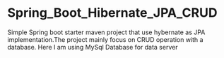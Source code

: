 # Spring_Boot_Hibernate_JPA_CRUD
 Simple Spring boot starter maven project that use hybernate as JPA implementation.The project mainly focus on CRUD operation with a database. Here I am using  MySql Database for data server
